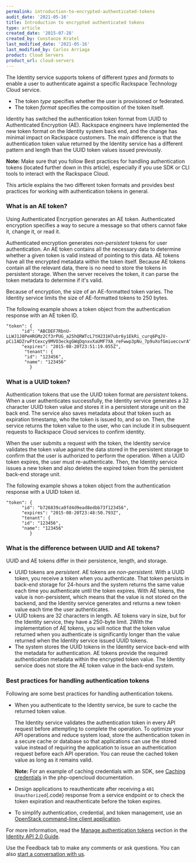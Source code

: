```yaml
---
permalink: introduction-to-encrypted-authenticated-tokens
audit_date: '2021-05-16'
title: Introduction to encrypted authenticated tokens
type: article
created_date: '2015-07-28'
created_by: Constanze Kratel
last_modified_date: '2021-05-16'
last_modified_by: Carlos Arriaga
product: Cloud Servers
product_url: cloud-servers
---
```


The Identity service supports tokens of
different *types* and *formats* to enable a user to authenticate against
a specific Rackspace Technology Cloud service.

-   The token *type* specifies whether the user is provisioned
    or federated.
-   The token *format* specifies the composition of the token itself.

Identity has switched the authentication token format
from UUID to Authenticated Encryption (AE). Rackspace engineers
have implemented the new token format on the Identity system back
end, and the change has minimal impact on Rackspace customers. The main
difference is that the authentication token value
returned by the Identity service has a different pattern and length than
the UUID token values issued previously.

**Note:**  Make sure that you follow Best practices for handling authentication
tokens (located further down in this article),
especially if you use SDK or CLI tools to interact with the Rackspace
Cloud.

This article explains the two different token formats and provides best
practices for working with authentication tokens in general.

### What is an AE token?

Using Authenticated Encryption generates an AE token.
Authenticated encryption specifies a way to secure a message so that
others cannot fake it, change it, or read it.

Authenticated encryption generates *non-persistent* tokens for
user authentication. An AE token contains all the necessary data to
determine whether a given token is valid instead of pointing to this
data. AE tokens have all the encrypted metadata within the token
itself. Because AE tokens contain all the relevant data, there is no
need to store the tokens in persistent storage. When the server receives
the token, it can parse the token metadata to determine if it's valid.

Because of encryption, the size of an AE-formatted token varies. The
Identity service limits the size of AE-formatted tokens
to 250 bytes.

The following example shows a token object from the authentication
response with an AE token ID.

    "token": {
          "id": "ABCDEF7RbnU-LLWJ1J8PeHRGMz2Cf3rPUG_a25hQRWTcL7tH231H7ubr6y1EkRi_curq6PqJV-pCiIADZrwFtCexcy9MVO3eckgGWqDqnxvXaUMF7XA_reFwwp3pNu_7p9uXofGmiueccwrA",
          "expires": "2015-08-20T23:51:19.055Z",
           "tenant": {
           "id": "123456",
           "name": "123456"
             }

### What is a UUID token?

Authentication tokens that use the UUID token format
are *persistent* tokens. When a user authenticates successfully, the
Identity service generates a 32 character UUID token
value and stores it in a persistent storage unit on the back end. The service
also saves metadata about that token such as expiration timestamp, who the
token is issued to, and so on. Then, the service returns the token value to
the user, who can include it in subsequent requests to Rackspace Cloud
services to confirm identity.

When the user submits a request with the token, the Identity service
validates the token value against the data stored in the
persistent storage to confirm that the user is authorized to perform the
operation. When a UUID token expires, the user must re-authenticate.
Then, the Identity service issues a new token and also deletes the
expired token from the persistent back-end storage unit.

The following example shows a token object from the authentication
response with a UUID token id.

    "token": {
          "id": "b726839ca0fd4d9ead8edbb73f123456",
          "expires": "2015-08-20T23:48:50.793Z",
          "tenant": {
          "id": "123456",
          "name": "123456"
             }

### What is the difference between UUID and AE tokens?

UUID and AE tokens differ in their persistence, length, and storage.

-   UUID tokens are *persistent*. AE tokens are *non-persistent*. With a
    UUID token, you receive a token when you authenticate. That token
    persists in back-end storage for 24-hours and the system returns the
    same value each time you authenticate until the token expires. With AE
    tokens, the value is non-persistent, which means that the value is
    not stored on the backend, and the Identity service generates and
    returns a new token value each time the user authenticates.
-   UUID tokens are 32 characters in length. AE tokens vary in size, but
    for the Identity service, they have a 250-byte limit.
    2With the implementation of AE tokens, you will notice
    that the token value returned when you authenticate is significantly
    longer than the value returned when the Identity service issued
    UUID tokens.
-   The system stores the UUID tokens in the Identity service back-end
    with the metadata for authentication. AE tokens provide the required
    authentication metadata within the encrypted token value. The
    Identity service does not store the AE token value in the
    back-end system.

### Best practices for handling authentication tokens

Following are some best practices for handling authentication tokens.

-   When you authenticate to the Identity service, be
    sure to cache the returned token value.

    The Identity service validates the authentication
    token in every API request before attempting to complete
    the operation. To optimize your API operations and reduce system
    load, store the authentication token in a secure cache or database
    so that applications can use the stored value instead of requiring
    the application to issue an authentication request before each
    API operation. You can reuse the cached token value as long as it
    remains valid.

    **Note:** For an example of caching credentials with an SDK,
    see [Caching credentials](https://php-opencloud.readthedocs.org/en/latest/caching-creds.html) in
    the php-opencloud documentation.

-   Design applications to reauthenticate after receiving
    a `401 Unauthorized`{.code} response from a service endpoint or to
    check the token expiration and reauthenticate before the token
    expires.

-   To simplify authentication, credential, and token management, use
    an [OpenStack command-line client application](https://wiki.openstack.org/wiki/OpenStackClients).

For more information, read the [Manage authentication tokens](https://docs.rackspace.com/docs/cloud-identity/v2/api-reference/#manage-authentication-tokens) section
in the [Identity API 2.0 Guide](https://docs.rackspace.com/docs/cloud-identity/v2/api-reference/).

Use the Feedback tab to make any comments or ask questions. You can also [start a conversation with us](https://www.rackspace.com/contact). 
